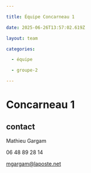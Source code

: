 ```yaml
---

title: Équipe Concarneau 1

date: 2025-06-26T13:57:02.619Z

layout: team

categories:

  - équipe

  - groupe-2

---
```


# Concarneau 1



## contact 

Mathieu Gargam

 06 48 89 28 14

mgargam@laposte.net

